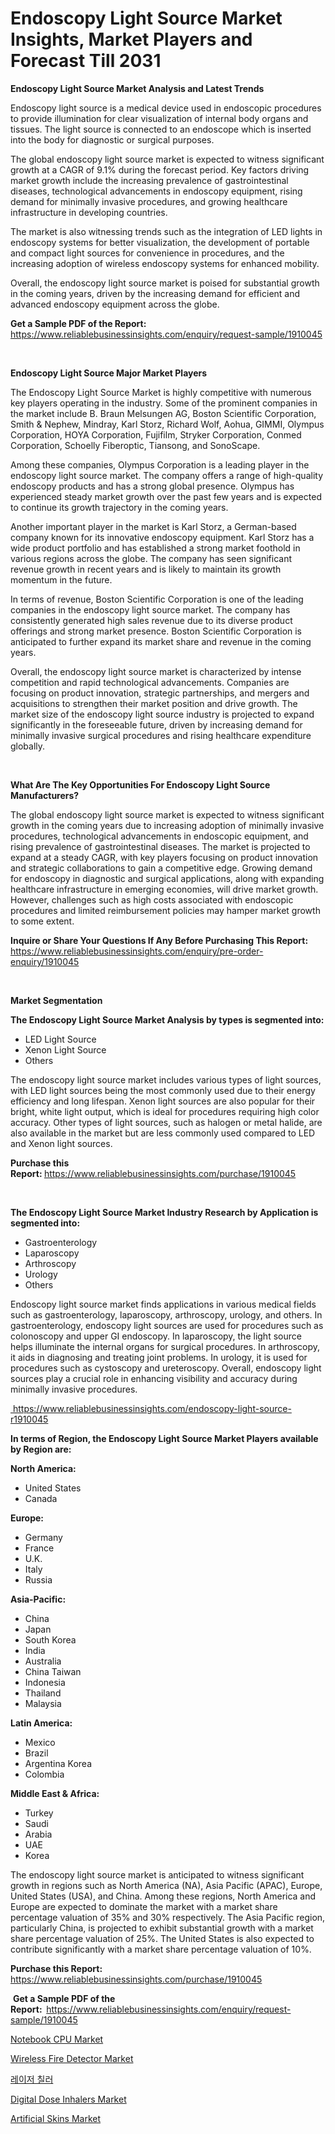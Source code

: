 <p><h1>Endoscopy Light Source Market Insights, Market Players and Forecast Till 2031</h1></p><p><strong>Endoscopy Light Source Market Analysis and Latest Trends</strong></p>
<p><p>Endoscopy light source is a medical device used in endoscopic procedures to provide illumination for clear visualization of internal body organs and tissues. The light source is connected to an endoscope which is inserted into the body for diagnostic or surgical purposes.</p><p>The global endoscopy light source market is expected to witness significant growth at a CAGR of 9.1% during the forecast period. Key factors driving market growth include the increasing prevalence of gastrointestinal diseases, technological advancements in endoscopy equipment, rising demand for minimally invasive procedures, and growing healthcare infrastructure in developing countries.</p><p>The market is also witnessing trends such as the integration of LED lights in endoscopy systems for better visualization, the development of portable and compact light sources for convenience in procedures, and the increasing adoption of wireless endoscopy systems for enhanced mobility.</p><p>Overall, the endoscopy light source market is poised for substantial growth in the coming years, driven by the increasing demand for efficient and advanced endoscopy equipment across the globe.</p></p>
<p><strong>Get a Sample PDF of the Report:&nbsp;</strong> <a href="https://www.reliablebusinessinsights.com/enquiry/request-sample/1910045">https://www.reliablebusinessinsights.com/enquiry/request-sample/1910045</a></p>
<p>&nbsp;</p>
<p><strong>Endoscopy Light Source Major Market Players</strong></p>
<p><p>The Endoscopy Light Source Market is highly competitive with numerous key players operating in the industry. Some of the prominent companies in the market include B. Braun Melsungen AG, Boston Scientific Corporation, Smith & Nephew, Mindray, Karl Storz, Richard Wolf, Aohua, GIMMI, Olympus Corporation, HOYA Corporation, Fujifilm, Stryker Corporation, Conmed Corporation, Schoelly Fiberoptic, Tiansong, and SonoScape.</p><p>Among these companies, Olympus Corporation is a leading player in the endoscopy light source market. The company offers a range of high-quality endoscopy products and has a strong global presence. Olympus has experienced steady market growth over the past few years and is expected to continue its growth trajectory in the coming years.</p><p>Another important player in the market is Karl Storz, a German-based company known for its innovative endoscopy equipment. Karl Storz has a wide product portfolio and has established a strong market foothold in various regions across the globe. The company has seen significant revenue growth in recent years and is likely to maintain its growth momentum in the future.</p><p>In terms of revenue, Boston Scientific Corporation is one of the leading companies in the endoscopy light source market. The company has consistently generated high sales revenue due to its diverse product offerings and strong market presence. Boston Scientific Corporation is anticipated to further expand its market share and revenue in the coming years.</p><p>Overall, the endoscopy light source market is characterized by intense competition and rapid technological advancements. Companies are focusing on product innovation, strategic partnerships, and mergers and acquisitions to strengthen their market position and drive growth. The market size of the endoscopy light source industry is projected to expand significantly in the foreseeable future, driven by increasing demand for minimally invasive surgical procedures and rising healthcare expenditure globally.</p></p>
<p>&nbsp;</p>
<p><strong>What Are The Key Opportunities For Endoscopy Light Source Manufacturers?</strong></p>
<p><p>The global endoscopy light source market is expected to witness significant growth in the coming years due to increasing adoption of minimally invasive procedures, technological advancements in endoscopic equipment, and rising prevalence of gastrointestinal diseases. The market is projected to expand at a steady CAGR, with key players focusing on product innovation and strategic collaborations to gain a competitive edge. Growing demand for endoscopy in diagnostic and surgical applications, along with expanding healthcare infrastructure in emerging economies, will drive market growth. However, challenges such as high costs associated with endoscopic procedures and limited reimbursement policies may hamper market growth to some extent.</p></p>
<p><strong>Inquire or Share Your Questions If Any Before Purchasing This Report:</strong> <a href="https://www.reliablebusinessinsights.com/enquiry/pre-order-enquiry/1910045">https://www.reliablebusinessinsights.com/enquiry/pre-order-enquiry/1910045</a></p>
<p>&nbsp;</p>
<p><strong>Market Segmentation</strong></p>
<p><strong>The Endoscopy Light Source Market Analysis by types is segmented into:</strong></p>
<p><ul><li>LED Light Source</li><li>Xenon Light Source</li><li>Others</li></ul></p>
<p><p>The endoscopy light source market includes various types of light sources, with LED light sources being the most commonly used due to their energy efficiency and long lifespan. Xenon light sources are also popular for their bright, white light output, which is ideal for procedures requiring high color accuracy. Other types of light sources, such as halogen or metal halide, are also available in the market but are less commonly used compared to LED and Xenon light sources.</p></p>
<p><strong>Purchase this Report:&nbsp;</strong><a href="https://www.reliablebusinessinsights.com/purchase/1910045">https://www.reliablebusinessinsights.com/purchase/1910045</a></p>
<p>&nbsp;</p>
<p><strong>The Endoscopy Light Source Market Industry Research by Application is segmented into:</strong></p>
<p><ul><li>Gastroenterology</li><li>Laparoscopy</li><li>Arthroscopy</li><li>Urology</li><li>Others</li></ul></p>
<p><p>Endoscopy light source market finds applications in various medical fields such as gastroenterology, laparoscopy, arthroscopy, urology, and others. In gastroenterology, endoscopy light sources are used for procedures such as colonoscopy and upper GI endoscopy. In laparoscopy, the light source helps illuminate the internal organs for surgical procedures. In arthroscopy, it aids in diagnosing and treating joint problems. In urology, it is used for procedures such as cystoscopy and ureteroscopy. Overall, endoscopy light sources play a crucial role in enhancing visibility and accuracy during minimally invasive procedures.</p></p>
<p><a href="https://www.reliablebusinessinsights.com/endoscopy-light-source-r1910045">&nbsp;https://www.reliablebusinessinsights.com/endoscopy-light-source-r1910045</a></p>
<p><strong>In terms of Region, the Endoscopy Light Source Market Players available by Region are:</strong></p>
<p>
    <p> <strong> North America: </strong>
        <ul>
            <li>United States</li>
            <li>Canada</li>
        </ul>
        </p> 
    <p> <strong> Europe: </strong>
        <ul>
            <li>Germany</li>
            <li>France</li>
            <li>U.K.</li>
            <li>Italy</li>
            <li>Russia</li>
        </ul>
        </p> 
    <p> <strong> Asia-Pacific: </strong>
        <ul>
            <li>China</li>
            <li>Japan</li>
            <li>South Korea</li>
            <li>India</li>
            <li>Australia</li>
            <li>China Taiwan</li>
            <li>Indonesia</li>
            <li>Thailand</li>
            <li>Malaysia</li>
        </ul>
        </p> 
    <p> <strong> Latin America: </strong>
        <ul>
            <li>Mexico</li>
            <li>Brazil</li>
            <li>Argentina Korea</li>
            <li>Colombia</li>
        </ul>
        </p> 
    <p> <strong> Middle East & Africa: </strong>
        <ul>
            <li>Turkey</li>
            <li>Saudi</li>
            <li>Arabia</li>
            <li>UAE</li>
            <li>Korea</li>
        </ul>
    </p>
    </p>
<p><p>The endoscopy light source market is anticipated to witness significant growth in regions such as North America (NA), Asia Pacific (APAC), Europe, United States (USA), and China. Among these regions, North America and Europe are expected to dominate the market with a market share percentage valuation of 35% and 30% respectively. The Asia Pacific region, particularly China, is projected to exhibit substantial growth with a market share percentage valuation of 25%. The United States is also expected to contribute significantly with a market share percentage valuation of 10%.</p></p>
<p><strong>Purchase this Report: </strong><a href="https://www.reliablebusinessinsights.com/purchase/1910045">https://www.reliablebusinessinsights.com/purchase/1910045</a></p>
<p>&nbsp;<strong>Get a Sample PDF of the Report:&nbsp;&nbsp;</strong><a href="https://www.reliablebusinessinsights.com/enquiry/request-sample/1910045">https://www.reliablebusinessinsights.com/enquiry/request-sample/1910045</a></p>
<p><strong></strong></p>
<p><p><a href="https://medium.com/@marthawweekley82024/notebook-cpu-industry-analysis-report-its-market-size-growing-with-a-cagr-of-10-4-4302ab73fcc7">Notebook CPU Market</a></p><p><a href="https://medium.com/@sartikariska52/wireless-fire-detector-market-industry-trends-and-forecast-for-period-from-2024-to-2031-d0619d13f29d">Wireless Fire Detector Market</a></p><p><a href="https://medium.com/@trevorkruvalis5678/%EB%A0%88%EC%9D%B4%EC%A0%80-%EB%83%89%EA%B0%81%EA%B8%B0-%EC%8B%9C%EC%9E%A5-%EC%98%88%EC%B8%A1-2024%EB%85%84%EB%B6%80%ED%84%B0-2031%EB%85%84%EA%B9%8C%EC%A7%80%EC%9D%98-%EA%B8%80%EB%A1%9C%EB%B2%8C-%EC%8B%9C%EC%9E%A5-%EB%8F%99%ED%96%A5-%EB%B0%8F-%EB%B6%84%EC%84%9D%EC%9D%80-102-%ED%8E%98%EC%9D%B4%EC%A7%80%EC%97%90-%EA%B1%B8%EC%B3%90-%EB%8B%A4%EB%A3%A8%EC%96%B4%EC%A0%B8-%EC%9E%88%EC%8A%B5%EB%8B%88%EB%8B%A4-336f26dfaff1">레이저 칠러</a></p><p><a href="https://github.com/globismark/Market-Research-Report-List-4/blob/main/digital-dose-inhalers-market.md">Digital Dose Inhalers Market</a></p><p><a href="https://github.com/prosalinda88/Market-Research-Report-List-6/blob/main/artificial-skins-market.md">Artificial Skins Market</a></p></p>